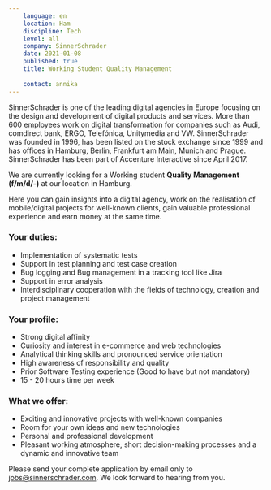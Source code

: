 ```yaml
---
    language: en
    location: Ham
    discipline: Tech
    level: all
    company: SinnerSchrader
    date: 2021-01-08
    published: true
    title: Working Student Quality Management 
    
    contact: annika
---
```


SinnerSchrader is one of the leading digital agencies in Europe focusing on the design and development of digital products and services. More than 600 employees work on digital transformation for companies such as Audi, comdirect bank, ERGO, Telefónica, Unitymedia and VW. SinnerSchrader was founded in 1996, has been listed on the stock exchange since 1999 and has offices in Hamburg, Berlin, Frankfurt am Main, Munich and Prague. SinnerSchrader has been part of Accenture Interactive since April 2017.

We are currently looking for a Working student **Quality Management (f/m/d/-)** at our location in Hamburg.

Here you can gain insights into a digital agency, work on the realisation of mobile/digital projects for well-known clients, gain valuable professional experience and earn money at the same time.

### Your duties:

- Implementation of systematic tests
- Support in test planning and test case creation
- Bug logging and Bug management in a tracking tool like Jira
- Support in error analysis
- Interdisciplinary cooperation with the fields of technology, creation and project management

### Your profile:

- Strong digital affinity
- Curiosity and interest in e-commerce and web technologies
- Analytical thinking skills and pronounced service orientation
- High awareness of responsibility and quality
- Prior Software Testing experience (Good to have but not mandatory)
- 15 - 20 hours time per week

### What we offer:

- Exciting and innovative projects with well-known companies
- Room for your own ideas and new technologies
- Personal and professional development
- Pleasant working atmosphere, short decision-making processes and a dynamic and innovative team

Please send your complete application by email only to <jobs@sinnerschrader.com>. We look forward to hearing from you.
